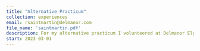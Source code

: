 ```yaml
---
title: "Alternative Practicum"
collection: experiences
email: rsaintmartin@delmanor.com
file_name: 'saintmartin.pdf'
description: For my alternative practicum I volunteered at Delmanor Elgin Mills Retirement Residence for 3 weeks. I worked with independent, assisted, and memory plus residents. The memory plus community is a separate living space for residents with Alzheimer's and dementia. I taught art classes and assisted in exercise classes. I also created programs for different celebrations and holidays. 
start: 2023-03-01
---
```


